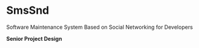SmsSnd
======

Software  Maintenance System Based on Social Networking for Developers

**Senior Project Design**
